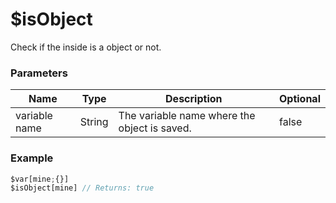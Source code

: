 # $isObject
Check if the inside is a object or not.

### Parameters
| Name           | Type                | Description                                  | Optional |
| -------------- | ------------------- | -------------------------------------------- | -------- |
| variable name  | String              | The variable name where the object is saved. | false    |

### Example
```js
$var[mine;{}]
$isObject[mine] // Returns: true
```